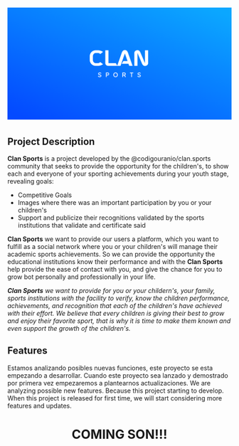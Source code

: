 <h1 align="Center">
<img src="Readme_files/Clan_Sports_banner_ReadmeMD.png" alt="Clan Sports">
</h1>

## Project Description
**Clan Sports** is a project developed by the @codigouranio/clan.sports community that seeks to provide the opportunity for the 
children's, to show each and everyone of your sporting achievements during your youth stage, revealing goals: 

- Competitive Goals
- Images where there was an important participation by you or your children's
- Support and publicize their recognitions validated by the sports institutions that validate and certificate said

<!-- Primer posible mensaje de brindar nuestros servicios -->
**Clan Sports** we want to provide our users a platform, which you want to fulfill as a social network where you or 
your children's will manage their academic sports achievements. So we can provide the opportunity the
educational institutions know their performance and with the **Clan Sports** help provide the ease of contact with you,
and give the chance for you to grow bot personally and professionally in your life.


<!-- Segundo posible mensaje de brindar nuestros servicios -->
_**Clan Sports** we want to provide for you or your childern's, your family, sports institutions with the facility
to verify, know the children performance, achievements, and recognition that each of the children's have achieved with
their effort. We believe that every children is giving their best to grow and enjoy their favorite sport, that is 
why it is time to make them known and even support the growth of the children's._



## Features
Estamos analizando posibles nuevas funciones, este proyecto se esta empezando a desarrollar. Cuando este proyecto 
sea lanzado y demostrado por primera vez empezaremos a plantearnos actualizaciones.
We are analyzing possible new features. Because this project starting to develop. When this project is released for
first time, we will start considering more features and updates.

<h1 align="Center"><strong>COMING SON!!!</strong></h1>

